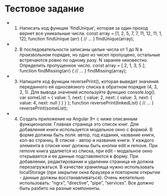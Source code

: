 # Тестовое задание
* 1. Написать код функции 'findUnique', которая за один проход вернет все уникальные числа.
const array = [1, 2, 5, 7, 7, 11, 12, 11, 1, 12];
function findUnique (arr) {
    // ...
}
findUnique(array);

* 2. В последовательности записаны целые числа от 1 до N в произвольном порядке, но одно из чисел пропущено, остальные встречаются ровно по одному разу.  N заранее неизвестно. Определить пропущенное число.
const array = [ 2, 1, 3, 5 ];
function findMissing(arr) {
    // ...
}
findMissing(array); 
 
* 3. Напишите код функции reversePrint(), которая выведет значения переданного ей односвязного списка в обратном порядке (4, 3, 2, 1). Для вывода значений используйте функцию console.log().
var someList = {
    value: 1,
    next: {
        value: 2,
        next: {
            value: 3,
            next: {
                value: 4,
                next: null
            }
        }
    }
};
function reversePrint(linkedList) {
    // ...
}
reversePrint(someList);

* 4. Создать приложение на Angular 9+ с ниже описанным функционалом: 
Главная страница это список книг. Для добавления книги используется модальное окно с формой. В форме должны быть поля: автор, год издания, название книги, кол-во страниц. В списке - автор и название книги. У каждого элемента в списке книг должны быть кнопки edit и remove. При remove книга удаляется из списка, при edit - модальное окно открывается и ее данные подставляются в форму. При добавлении, редактировании и удалении страница не должна перезагружаться.
В качестве хранилища нужно использовать localStorage (при закрытии окна браузера и повторном открытии - данные должны восстанавливаться).
Очень желательно использовать: “ngrx”, “directive”, “pipe”, ”services”. 
Все должно быть разбито на разные компоненты.
